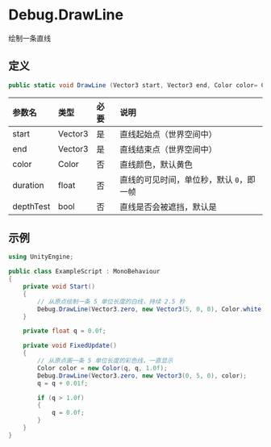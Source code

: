 # Debug.DrawLine

绘制一条直线

## 定义

```csharp
public static void DrawLine (Vector3 start, Vector3 end, Color color= Color.white, float duration= 0.0f, bool depthTest= true);
```

| 参数名       | 类型      | 必要  | 说明                     |
|:--------- |:------- |:--- |:---------------------- |
| start     | Vector3 | 是   | 直线起始点（世界空间中）           |
| end       | Vector3 | 是   | 直线结束点（世界空间中）           |
| color     | Color   | 否   | 直线颜色，默认黄色              |
| duration  | float   | 否   | 直线的可见时间，单位秒，默认 `0`，即一帧 |
| depthTest | bool    | 否   | 直线是否会被遮挡，默认是           |

## 示例

```csharp
using UnityEngine;

public class ExampleScript : MonoBehaviour
{
    private void Start()
    {
        // 从原点绘制一条 5 单位长度的白线，持续 2.5 秒
        Debug.DrawLine(Vector3.zero, new Vector3(5, 0, 0), Color.white, 2.5f);
    }

    private float q = 0.0f;

    private void FixedUpdate()
    {
        // 从原点画一条 5 单位长度的彩色线，一直显示
        Color color = new Color(q, q, 1.0f);
        Debug.DrawLine(Vector3.zero, new Vector3(0, 5, 0), color);
        q = q + 0.01f;

        if (q > 1.0f)
        {
            q = 0.0f;
        }
    }
}
```
